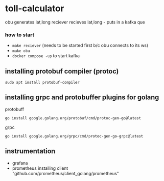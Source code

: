 # toll-calculator

obu generates lat,long
reciever recieves lat,long - puts in a kafka que

### how to start

- `make reciever` (needs to be started first b/c obu connects to its ws)
- `make obu`
- `docker compose -up` to start kafka

## installing protobuf compiler (protoc)

```
sudo apt install protobuf-compiler
```

## installing grpc and protobuffer plugins for golang

protobuff

```
go install google.golang.org/protobuf/cmd/protoc-gen-go@latest
```

grpc

```
go install google.golang.org/grpc/cmd/protoc-gen-go-grpc@latest
```

## instrumentation

- grafana
- prometheus
  installing client
  "github.com/prometheus/client_golang/prometheus"
